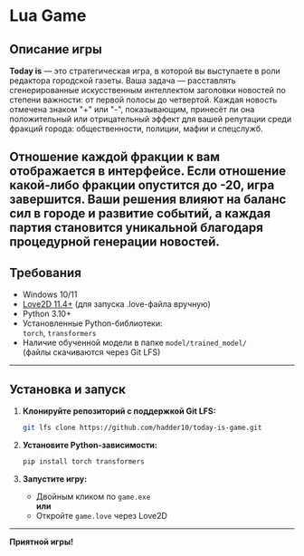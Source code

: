 # Lua Game

## Описание игры

**Today is** — это стратегическая игра, в которой вы выступаете в роли редактора городской газеты. Ваша задача — расставлять сгенерированные искусственным интеллектом заголовки новостей по степени важности: от первой полосы до четвертой. Каждая новость отмечена знаком "+" или "-", показывающим, принесёт ли она положительный или отрицательный эффект для вашей репутации среди фракций города: общественности, полиции, мафии и спецслужб.

Отношение каждой фракции к вам отображается в интерфейсе. Если отношение какой-либо фракции опустится до -20, игра завершится. Ваши решения влияют на баланс сил в городе и развитие событий, а каждая партия становится уникальной благодаря процедурной генерации новостей.
---

## Требования

- Windows 10/11
- [Love2D 11.4+](https://love2d.org/) (для запуска .love-файла вручную)
- Python 3.10+
- Установленные Python-библиотеки:  
  `torch`, `transformers`
- Наличие обученной модели в папке `model/trained_model/`  
  (файлы скачиваются через Git LFS)

---

## Установка и запуск

1. **Клонируйте репозиторий с поддержкой Git LFS:**
    ```sh
    git lfs clone https://github.com/hadder10/today-is-game.git
    ```

2. **Установите Python-зависимости:**
    ```sh
    pip install torch transformers
    ```

3. **Запустите игру:**
    - Двойным кликом по `game.exe`  
      **или**
    - Откройте `game.love` через Love2D

---

**Приятной игры!**
